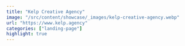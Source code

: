 ```yaml
---
title: "Kelp Creative Agency"
image: "/src/content/showcase/_images/kelp-creative-agency.webp"
url: "https://www.kelp.agency"
categories: ["landing-page"]
highlight: true
---
```

